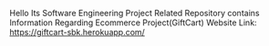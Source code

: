 Hello Its Software Engineering Project Related Repository contains Information Regarding Ecommerce Project(GiftCart)
Website Link: https://giftcart-sbk.herokuapp.com/
